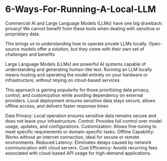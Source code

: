 # 6-Ways-For-Running-A-Local-LLM  

Commercial AI and Large Language Models (LLMs) have one big drawback: privacy! We cannot benefit from these tools when dealing with sensitive or proprietary data.

This brings us to understanding how to operate private LLMs locally. Open-source models offer a solution, but they come with their own set of challenges and benefits 


Large Language Models (LLMs) are powerful AI systems capable of understanding and generating human-like text. Running an LLM locally means hosting and operating the model entirely on your hardware or infrastructure, without relying on cloud-based services.


This approach is gaining popularity for those prioritizing data privacy, control, and customization while avoiding dependency on external providers. Local deployment ensures sensitive data stays secure, allows offline access, and delivers faster response times

Data Privacy: Local operation ensures sensitive data remains secure and does not leave your infrastructure.
Control: Provides full control over model usage, updates, and configurations.
Customization: Allows fine-tuning to meet specific requirements or domain-specific tasks.
Offline Capability: Works without an internet connection, ideal for secure or remote environments.
Reduced Latency: Eliminates delays caused by network communication with cloud servers.
Cost Efficiency: Avoids recurring fees associated with cloud-based API usage for high-demand applications.
